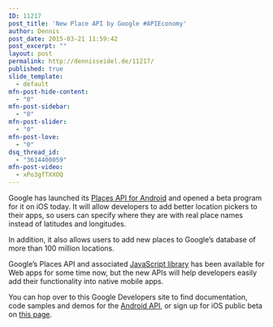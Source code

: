 ```yaml
---
ID: 11217
post_title: 'New Place API by Google #APIEconomy'
author: Dennis
post_date: 2015-03-21 11:59:42
post_excerpt: ""
layout: post
permalink: http://dennisseidel.de/11217/
published: true
slide_template:
  - default
mfn-post-hide-content:
  - "0"
mfn-post-sidebar:
  - "0"
mfn-post-slider:
  - "0"
mfn-post-love:
  - "0"
dsq_thread_id:
  - "3614400059"
mfn-post-video:
  - xPo3gfTXXOQ
---
```

<p>Google has launched its <a href="http://googlegeodevelopers.blogspot.co.uk/2015/03/hello-places-api-for-android-and-ios.html">Places API for Android</a> and opened a beta program for it on iOS today. It will allow developers to add better location pickers to their apps, so users can specify where they are with real place names instead of latitudes and longitudes.</p>

<p>In addition, it also allows users to add new places to Google’s database of more than 100 million locations.</p>

<p>Google’s Places API and associated <a href="https://developers.google.com/places/">JavaScript library</a> has been available for Web apps for some time now, but the new APIs will help developers easily add their functionality into native mobile apps.</p>

<p>You can hop over to this Google Developers site to find documentation, code samples and demos for the <a href="https://developers.google.com/places/android/">Android API</a>, or sign up for iOS public beta on <a href="https://developers.google.com/places/ios/">this page</a>.</p>